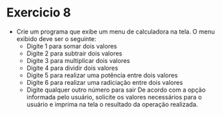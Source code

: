 # Exercicio 8


+ Crie um programa que exibe um menu de calculadora na tela. O menu exibido deve ser o seguinte:
    + Digite 1 para somar dois valores
    + Digite 2 para subtrair dois valores
    + Digite 3 para multiplicar dois valores
    + Digite 4 para dividir dois valores
    + Digite 5 para realizar uma potência entre dois valores
    + Digite 6 para realizar uma radiciação entre dois valores
    + Digite qualquer outro número para sair
    De acordo com a opção informada pelo usuário, solicite os valores necessários para o usuário e imprima na tela o resultado da operação realizada.